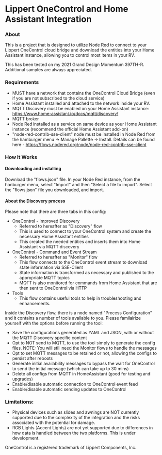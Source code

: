Lippert OneControl and Home Assistant Integration
=================================================

### About

This is a project that is designed to utilize Node Red to connect to your Lippert OneControl cloud bridge and download the entities into your Home Assistant instance, allowing you to control most items in your RV.

This has been tested on my 2021 Grand Design Momentum 397TH-R.  Additional samples are always appreciated.

### Requirements
- MUST have a network that contains the OneControl Cloud Bridge (even if you are not subscribed to the cloud service)
- Home Assistant installed and attached to the network inside your RV.
- MQTT Discovery must be enabled on your Home Assistant instance: https://www.home-assistant.io/docs/mqtt/discovery/
- MQTT broker 
- Node Red installed as a service on same device as your Home Assistant instance (recommend the official Home Assistant add-on)
- "node-red-contrib-sse-client" node must be installed in Node Red from the hamburger menu -> Manage Pallette -> Install.  Details can be found here - https://flows.nodered.org/node/node-red-contrib-sse-client

### How it Works

#### Downloading and installing
Download the "flows.json" file.  In your Node Red instance, from the hanburger menu, select "Import" and then "Select a file to import".  Select the "flows.json" file you downloaded, and import.

#### About the Discovery process
Please note that there are three tabs in this config:
- OneControl - Improved Discovery
  - Referred to hereafter as "Discovery" flow
  - This is used to connect to your OneControl system and create the necessary Home Assistant entities
  - This created the needed entities and inserts them into Home Assistant via MQTT discovery
- OneControl - Command and Event Stream
  - Referred to hereafter as "Monitor" flow
  - This flow connects to the OneControl event stream to download state information via SSE-Client
  - State information is transformed as necessary and published to the appropriate MQTT topics
  - MQTT is also monitored for commands from Home Assistant that are then sent to OneControl via HTTP
- Tools
  - This flow contains useful tools to help in troubleshooting and enhancements.

Inside the Discovery flow, there is a node named "Process Configuration" and it contains a number of tools available to you.  Please familairize yourself
with the options before running the tool:
- Save the configurations generated as YAML and JSON, with or without the MQTT Discovery specific content
- Opt to NOT send to MQTT, to use the tool simply to generate the config files.  NOTE: You will still need the Monitor flows to handle the messages
- Opt to set MQTT messages to be retained or not, allowing the configs to persist after reboots
- Generate initial availability messages to bypass the wait for OneControl to send the initial message (which can take up to 30 mins)
- Delete all configs from MQTT in HomeAssistant (good for testing and upgrades)
- Enable/disable automatic connection to OneControl event feed
- Enable/disable automatic sending updates to OneControl

### Limitations:
- Physical devices such as slides and awnings are NOT currently supported due to the complexity of the integration and the risks associated with the potential for damage.
- RGB Lights (Accent Lights) are not yet supported due to differences in how data is handled between the two platforms.  This is under development.


OneControl is a registered trademark of Lippert Components, Inc.
